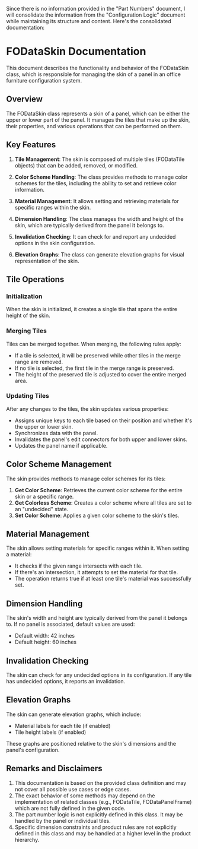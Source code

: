 Since there is no information provided in the "Part Numbers" document, I will consolidate the information from the "Configuration Logic" document while maintaining its structure and content. Here's the consolidated documentation:

# FODataSkin Documentation

This document describes the functionality and behavior of the FODataSkin class, which is responsible for managing the skin of a panel in an office furniture configuration system.

## Overview

The FODataSkin class represents a skin of a panel, which can be either the upper or lower part of the panel. It manages the tiles that make up the skin, their properties, and various operations that can be performed on them.

## Key Features

1. **Tile Management**: The skin is composed of multiple tiles (FODataTile objects) that can be added, removed, or modified.

2. **Color Scheme Handling**: The class provides methods to manage color schemes for the tiles, including the ability to set and retrieve color information.

3. **Material Management**: It allows setting and retrieving materials for specific ranges within the skin.

4. **Dimension Handling**: The class manages the width and height of the skin, which are typically derived from the panel it belongs to.

5. **Invalidation Checking**: It can check for and report any undecided options in the skin configuration.

6. **Elevation Graphs**: The class can generate elevation graphs for visual representation of the skin.

## Tile Operations

### Initialization
When the skin is initialized, it creates a single tile that spans the entire height of the skin.

### Merging Tiles
Tiles can be merged together. When merging, the following rules apply:
- If a tile is selected, it will be preserved while other tiles in the merge range are removed.
- If no tile is selected, the first tile in the merge range is preserved.
- The height of the preserved tile is adjusted to cover the entire merged area.

### Updating Tiles
After any changes to the tiles, the skin updates various properties:
- Assigns unique keys to each tile based on their position and whether it's the upper or lower skin.
- Synchronizes data with the panel.
- Invalidates the panel's edit connectors for both upper and lower skins.
- Updates the panel name if applicable.

## Color Scheme Management

The skin provides methods to manage color schemes for its tiles:

1. **Get Color Scheme**: Retrieves the current color scheme for the entire skin or a specific range.
2. **Get Colorless Scheme**: Creates a color scheme where all tiles are set to an "undecided" state.
3. **Set Color Scheme**: Applies a given color scheme to the skin's tiles.

## Material Management

The skin allows setting materials for specific ranges within it. When setting a material:
- It checks if the given range intersects with each tile.
- If there's an intersection, it attempts to set the material for that tile.
- The operation returns true if at least one tile's material was successfully set.

## Dimension Handling

The skin's width and height are typically derived from the panel it belongs to. If no panel is associated, default values are used:
- Default width: 42 inches
- Default height: 60 inches

## Invalidation Checking

The skin can check for any undecided options in its configuration. If any tile has undecided options, it reports an invalidation.

## Elevation Graphs

The skin can generate elevation graphs, which include:
- Material labels for each tile (if enabled)
- Tile height labels (if enabled)

These graphs are positioned relative to the skin's dimensions and the panel's configuration.

## Remarks and Disclaimers

1. This documentation is based on the provided class definition and may not cover all possible use cases or edge cases.
2. The exact behavior of some methods may depend on the implementation of related classes (e.g., FODataTile, FODataPanelFrame) which are not fully defined in the given code.
3. The part number logic is not explicitly defined in this class. It may be handled by the panel or individual tiles.
4. Specific dimension constraints and product rules are not explicitly defined in this class and may be handled at a higher level in the product hierarchy.